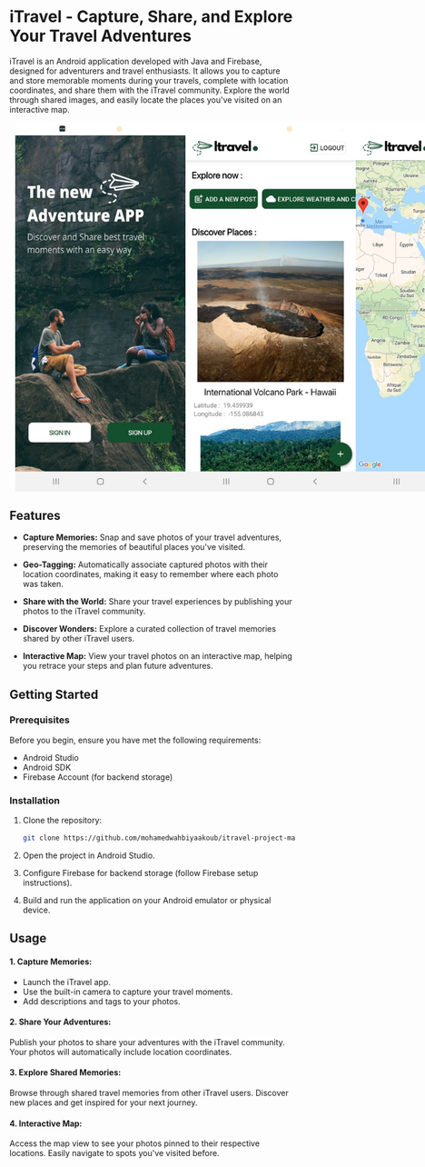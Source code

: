 # iTravel - Capture, Share, and Explore Your Travel Adventures

iTravel is an Android application developed with Java and Firebase, designed for adventurers and travel enthusiasts. It allows you to capture and store memorable moments during your travels, complete with location coordinates, and share them with the iTravel community. Explore the world through shared images, and easily locate the places you've visited on an interactive map.

<center>
  <div style="display: flex; justify-content: space-between; margin: 10px; text-align-last: center;">
    <img src="https://github.com/mohamedwahbiyaakoub/itravel-project-master/blob/main/blob/screen1.jpg?raw=true" alt="iTravel Screenshot 1" width="300" />
    <img src="https://github.com/mohamedwahbiyaakoub/itravel-project-master/blob/main/blob/screen2.jpg?raw=true" alt="iTravel Screenshot 2" width="300" />
    <img src="https://github.com/mohamedwahbiyaakoub/itravel-project-master/blob/main/blob/screen3.jpg?raw=true" alt="iTravel Screenshot 3" width="300" />
  </div>
</center>


## Features

- **Capture Memories:** Snap and save photos of your travel adventures, preserving the memories of beautiful places you've visited.

- **Geo-Tagging:** Automatically associate captured photos with their location coordinates, making it easy to remember where each photo was taken.

- **Share with the World:** Share your travel experiences by publishing your photos to the iTravel community.

- **Discover Wonders:** Explore a curated collection of travel memories shared by other iTravel users.

- **Interactive Map:** View your travel photos on an interactive map, helping you retrace your steps and plan future adventures.

## Getting Started

### Prerequisites

Before you begin, ensure you have met the following requirements:

- Android Studio
- Android SDK
- Firebase Account (for backend storage)

### Installation

1. Clone the repository:

   ```bash
   git clone https://github.com/mohamedwahbiyaakoub/itravel-project-master.git

2. Open the project in Android Studio.

3. Configure Firebase for backend storage (follow Firebase setup instructions).

4. Build and run the application on your Android emulator or physical device.

## Usage

#### 1. Capture Memories:

- Launch the iTravel app.
- Use the built-in camera to capture your travel moments.
- Add descriptions and tags to your photos.

#### 2. Share Your Adventures:

Publish your photos to share your adventures with the iTravel community.
Your photos will automatically include location coordinates.

#### 3. Explore Shared Memories:

Browse through shared travel memories from other iTravel users.
Discover new places and get inspired for your next journey.

#### 4. Interactive Map:

Access the map view to see your photos pinned to their respective locations.
Easily navigate to spots you've visited before.
